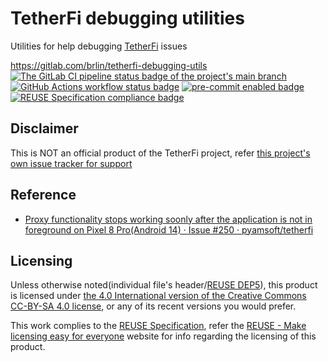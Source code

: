 # TetherFi debugging utilities

Utilities for help debugging [TetherFi](https://github.com/pyamsoft/tetherfi) issues

<https://gitlab.com/brlin/tetherfi-debugging-utils>  
[![The GitLab CI pipeline status badge of the project's `main` branch](https://gitlab.com/brlin/tetherfi-debugging-utils/badges/main/pipeline.svg?ignore_skipped=true "Click here to check out the comprehensive status of the GitLab CI pipelines")](https://gitlab.com/brlin/tetherfi-debugging-utils/-/pipelines) [![GitHub Actions workflow status badge](https://github.com/brlin-tw/tetherfi-debugging-utils/actions/workflows/check-potential-problems.yml/badge.svg "GitHub Actions workflow status")](https://github.com/brlin-tw/tetherfi-debugging-utils/actions/workflows/check-potential-problems.yml) [![pre-commit enabled badge](https://img.shields.io/badge/pre--commit-enabled-brightgreen?logo=pre-commit&logoColor=white "This project uses pre-commit to check potential problems")](https://pre-commit.com/) [![REUSE Specification compliance badge](https://api.reuse.software/badge/github.com/brlin-tw/tetherfi-debugging-utils "This project complies to the REUSE specification to decrease software licensing costs")](https://api.reuse.software/info/gitlab.com/brlin/tetherfi-debugging-utils)

## Disclaimer

This is NOT an official product of the TetherFi project, refer [this project's own issue tracker for support](https://gitlab.com/brlin/tetherfi-debugging-utils/-/issues)

## Reference

* [Proxy functionality stops working soonly after the application is not in foreground on Pixel 8 Pro(Android 14) · Issue #250 · pyamsoft/tetherfi](https://github.com/pyamsoft/tetherfi/issues/250)

## Licensing

Unless otherwise noted(individual file's header/[REUSE DEP5](.reuse/dep5)), this product is licensed under [the 4.0 International version of the Creative Commons CC-BY-SA 4.0 license](https://creativecommons.org/licenses/by-sa/4.0), or any of its recent versions you would prefer.

This work complies to the [REUSE Specification](https://reuse.software/spec/), refer the [REUSE - Make licensing easy for everyone](https://reuse.software/) website for info regarding the licensing of this product.
